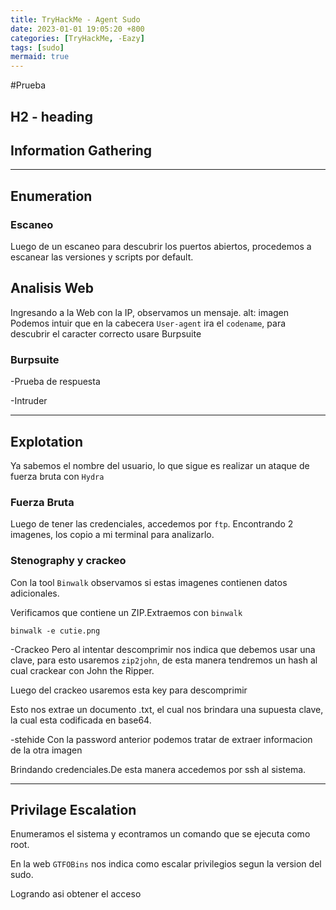 ```yaml
---
title: TryHackMe - Agent Sudo
date: 2023-01-01 19:05:20 +800
categories: [TryHackMe, -Eazy]
tags: [sudo]
mermaid: true
---
```

#Prueba
<h2 data-toc-skip>H2 - heading</h2>

## Information Gathering
---
## Enumeration
### Escaneo
Luego de un escaneo para descubrir los puertos abiertos, procedemos a escanear las versiones y scripts por default.

## Analisis Web
Ingresando a la Web con la IP, observamos un mensaje.
    alt: imagen
Podemos intuir que en la cabecera `User-agent` ira el `codename`, para descubrir el caracter correcto usare Burpsuite
### Burpsuite
-Prueba de respuesta

-Intruder

---
## Explotation
Ya sabemos el nombre del usuario, lo que sigue es realizar un ataque de fuerza bruta con `Hydra`
### Fuerza Bruta

Luego de tener las credenciales, accedemos por `ftp`.
Encontrando 2 imagenes, los copio a mi terminal para analizarlo.

### Stenography y crackeo
Con la tool `Binwalk` observamos si estas imagenes contienen datos adicionales.

Verificamos que contiene un ZIP.Extraemos con `binwalk`
```
binwalk -e cutie.png
```
-Crackeo
Pero al intentar descomprimir nos indica que debemos usar una clave, para esto usaremos `zip2john`, de esta manera tendremos un hash al cual crackear con John the Ripper.

Luego del crackeo usaremos esta key para descomprimir


Esto nos extrae un documento .txt, el cual nos brindara una supuesta clave, la cual esta codificada en base64.


-stehide
Con la password anterior podemos tratar de extraer informacion de la otra imagen 

Brindando credenciales.De esta manera accedemos por ssh al sistema.

---
## Privilage Escalation
Enumeramos el sistema y econtramos un comando que se ejecuta como root.

En la web `GTFOBins` nos indica como escalar privilegios segun la version del sudo.

Logrando asi obtener el acceso
